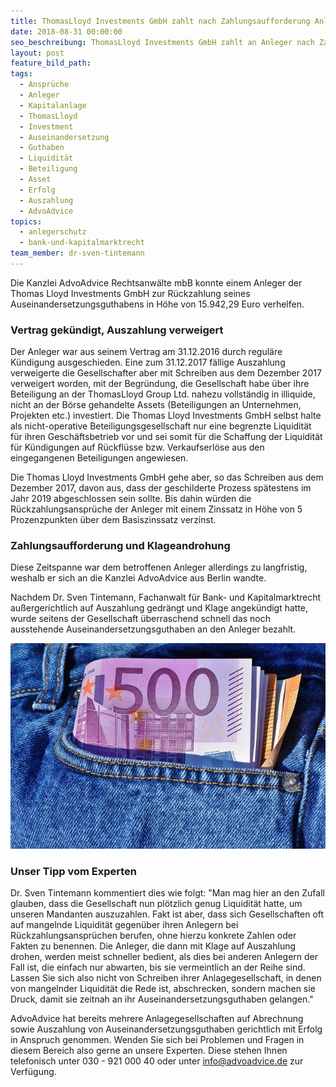 ```yaml
---
title: ThomasLloyd Investments GmbH zahlt nach Zahlungsaufforderung Anlegergelder aus
date: 2018-08-31 00:00:00
seo_beschreibung: ThomasLloyd Investments GmbH zahlt an Anleger nach Zahlungsaufforderung aus
layout: post
feature_bild_path:
tags:
  - Ansprüche
  - Anleger
  - Kapitalanlage
  - ThomasLloyd
  - Investment
  - Auseinandersetzung
  - Guthaben
  - Liquidität
  - Beteiligung
  - Asset
  - Erfolg
  - Auszahlung
  - AdvoAdvice
topics:
  - anlegerschutz
  - bank-und-kapitalmarktrecht
team_member: dr-sven-tintemann
---
```


Die Kanzlei AdvoAdvice Rechtsanw&auml;lte mbB konnte einem Anleger der Thomas Lloyd Investments GmbH zur R&uuml;ckzahlung seines Auseinandersetzungsguthabens in H&ouml;he von 15.942,29 Euro verhelfen.

### Vertrag gek&uuml;ndigt, Auszahlung verweigert

Der Anleger war aus seinem Vertrag am 31.12.2016 durch regul&auml;re K&uuml;ndigung ausgeschieden. Eine zum 31.12.2017 f&auml;llige Auszahlung verweigerte die Gesellschafter aber mit Schreiben aus dem Dezember 2017 verweigert worden, mit der Begr&uuml;ndung, die Gesellschaft habe &uuml;ber ihre Beteiligung an der ThomasLloyd Group Ltd. nahezu vollst&auml;ndig in illiquide, nicht an der B&ouml;rse gehandelte Assets (Beteiligungen an Unternehmen, Projekten etc.) investiert. Die Thomas Lloyd Investments GmbH selbst halte als nicht-operative Beteiligungsgesellschaft nur eine begrenzte Liquidit&auml;t f&uuml;r ihren Gesch&auml;ftsbetrieb vor und sei somit f&uuml;r die Schaffung der Liquidit&auml;t f&uuml;r K&uuml;ndigungen auf R&uuml;ckfl&uuml;sse bzw. Verkaufserl&ouml;se aus den eingegangenen Beteiligungen angewiesen.

Die Thomas Lloyd Investments GmbH gehe aber, so das Schreiben aus dem Dezember 2017, davon aus, dass der geschilderte Prozess sp&auml;testens im Jahr 2019 abgeschlossen sein sollte. Bis dahin w&uuml;rden die R&uuml;ckzahlungsanspr&uuml;che der Anleger mit einem Zinssatz in H&ouml;he von 5 Prozenzpunkten &uuml;ber dem Basiszinssatz verzinst.

### Zahlungsaufforderung und Klageandrohung

Diese Zeitspanne war dem betroffenen Anleger allerdings zu langfristig, weshalb er sich an die Kanzlei AdvoAdvice aus Berlin wandte.

Nachdem Dr. Sven Tintemann, Fachanwalt f&uuml;r Bank- und Kapitalmarktrecht au&szlig;ergerichtlich auf Auszahlung gedr&auml;ngt und Klage angek&uuml;ndigt hatte, wurde seitens der Gesellschaft &uuml;berraschend schnell das noch ausstehende Auseinandersetzungsguthaben an den Anleger bezahlt.

![](/uploads/money-3115981-640.jpg)

### Unser Tipp vom Experten

Dr. Sven Tintemann kommentiert dies wie folgt: "Man mag hier an den Zufall glauben, dass die Gesellschaft nun pl&ouml;tzlich genug Liquidit&auml;t hatte, um unseren Mandanten auszuzahlen. Fakt ist aber, dass sich Gesellschaften oft auf mangelnde Liquidit&auml;t gegen&uuml;ber ihren Anlegern bei R&uuml;ckzahlungsanspr&uuml;chen berufen, ohne hierzu konkrete Zahlen oder Fakten zu benennen. Die Anleger, die dann mit Klage auf Auszahlung drohen, werden meist schneller bedient, als dies bei anderen Anlegern der Fall ist, die einfach nur abwarten, bis sie vermeintlich an der Reihe sind. Lassen Sie sich also nicht von Schreiben ihrer Anlagegesellschaft, in denen von mangelnder Liquidit&auml;t die Rede ist, abschrecken, sondern machen sie Druck, damit sie zeitnah an ihr Auseinandersetzungsguthaben gelangen."

AdvoAdvice hat bereits mehrere Anlagegesellschaften auf Abrechnung sowie Auszahlung von Auseinandersetzungsguthaben gerichtlich mit Erfolg in Anspruch genommen. Wenden Sie sich bei Problemen und Fragen in diesem Bereich also gerne an unsere Experten. Diese stehen Ihnen telefonisch unter 030 - 921 000 40 oder unter info@advoadvice.de zur Verf&uuml;gung.

&nbsp;